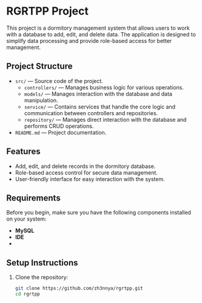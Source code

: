 # RGRTPP Project

This project is a dormitory management system that allows users to work with a database to add, edit, and delete data. The application is designed to simplify data processing and provide role-based access for better management.

## Project Structure

- `src/` — Source code of the project.
  - `controllers/` — Manages business logic for various operations.
  - `models/` — Manages interaction with the database and data manipulation.
  - `service/` — Contains services that handle the core logic and communication between controllers and repositories.
  - `repository/` — Manages direct interaction with the database and performs CRUD operations.
- `README.md` — Project documentation.

## Features

- Add, edit, and delete records in the dormitory database.
- Role-based access control for secure data management.
- User-friendly interface for easy interaction with the system.

## Requirements

Before you begin, make sure you have the following components installed on your system:
- **MySQL**
- **IDE**
- 
## Setup Instructions

1. Clone the repository:
   ```bash
   git clone https://github.com/zh3nnya/rgrtpp.git
   cd rgrtpp
